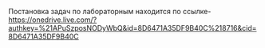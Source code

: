 Постановка задач по лабораторным находится по ссылке- https://onedrive.live.com/?authkey=%21APuSzposNODyWbQ&id=8D6471A35DF9B40C%218716&cid=8D6471A35DF9B40C
